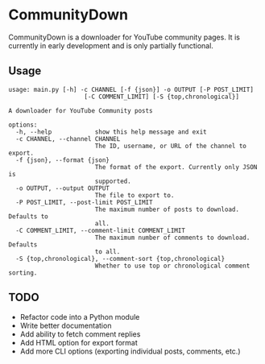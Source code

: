 # CommunityDown
CommunityDown is a downloader for YouTube community pages. It is currently in early development and is only partially functional.

## Usage
```
usage: main.py [-h] -c CHANNEL [-f {json}] -o OUTPUT [-P POST_LIMIT]
                     [-C COMMENT_LIMIT] [-S {top,chronological}]

A downloader for YouTube Community posts

options:
  -h, --help            show this help message and exit
  -c CHANNEL, --channel CHANNEL
                        The ID, username, or URL of the channel to export.
  -f {json}, --format {json}
                        The format of the export. Currently only JSON is
                        supported.
  -o OUTPUT, --output OUTPUT
                        The file to export to.
  -P POST_LIMIT, --post-limit POST_LIMIT
                        The maximum number of posts to download. Defaults to
                        all.
  -C COMMENT_LIMIT, --comment-limit COMMENT_LIMIT
                        The maximum number of comments to download. Defaults
                        to all.
  -S {top,chronological}, --comment-sort {top,chronological}
                        Whether to use top or chronological comment sorting.
```

## TODO
- Refactor code into a Python module
- Write better documentation
- Add ability to fetch comment replies
- Add HTML option for export format
- Add more CLI options (exporting individual posts, comments, etc.)
